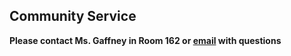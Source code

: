 Community Service
-----------------

**Please contact Ms. Gaffney in Room 162 or [email](mailto:lisa_gaffney@psbma.org) with questions**